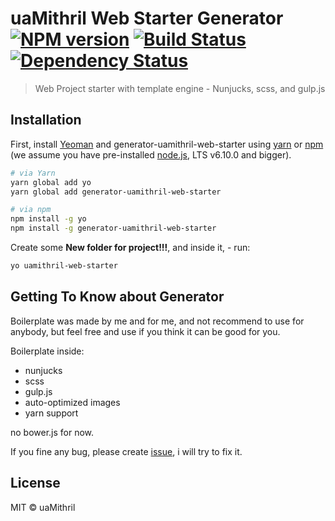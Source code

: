 # uaMithril Web Starter Generator [![NPM version][npm-image]][npm-url] [![Build Status][travis-image]][travis-url] [![Dependency Status][daviddm-image]][daviddm-url]
> Web Project starter with template engine - Nunjucks, scss, and gulp.js

## Installation

First, install [Yeoman](http://yeoman.io) and generator-uamithril-web-starter using [yarn](https://yarnpkg.com/en/docs/install) or [npm](https://www.npmjs.com/) (we assume you have pre-installed [node.js](https://nodejs.org/), LTS v6.10.0 and bigger).

```bash
# via Yarn
yarn global add yo
yarn global add generator-uamithril-web-starter

# via npm
npm install -g yo
npm install -g generator-uamithril-web-starter
```

Create some **New folder for project!!!**, and inside it, - run:

```bash
yo uamithril-web-starter
```

## Getting To Know about Generator

Boilerplate was made by me and for me, and not recommend to use for anybody, but feel free and use if you think it can be good for you.

Boilerplate inside:
* nunjucks
* scss
* gulp.js
* auto-optimized images
* yarn support

no bower.js for now.

If you fine any bug, please create [issue](https://github.com/uamithril/generator-uamithril-web-starter/issues), i will try to fix it.

## License

MIT © uaMithril


[npm-image]: https://badge.fury.io/js/generator-uamithril-web-starter.svg
[npm-url]: https://npmjs.org/package/generator-uamithril-web-starter
[travis-image]: https://travis-ci.org/uamithril/generator-uamithril-web-starter.svg?branch=master
[travis-url]: https://travis-ci.org/uamithril/generator-uamithril-web-starter
[daviddm-image]: https://david-dm.org/uamithril/generator-uamithril-web-starter/master.svg?theme=shields.io
[daviddm-url]: https://david-dm.org/uamithril/generator-uamithril-web-starter/master
